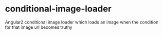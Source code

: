 # conditional-image-loader
Angular2 conditional image loader which loads an image when the condition for that image url becomes truthy
